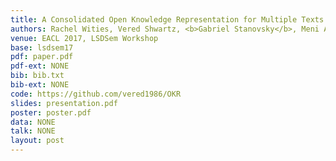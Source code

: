 ```yaml
---
title: A Consolidated Open Knowledge Representation for Multiple Texts
authors: Rachel Wities, Vered Shwartz, <b>Gabriel Stanovsky</b>, Meni Adler, Ori Shapira, Shyam Upadhyay, Dan Roth, Eugenio Martinez Camara, Iryna Gurevych, Ido Dagan
venue: EACL 2017, LSDSem Workshop
base: lsdsem17
pdf: paper.pdf
pdf-ext: NONE
bib: bib.txt
bib-ext: NONE
code: https://github.com/vered1986/OKR
slides: presentation.pdf
poster: poster.pdf
data: NONE
talk: NONE
layout: post
---
```

